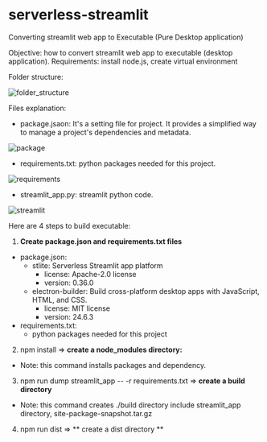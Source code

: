 # serverless-streamlit
Converting streamlit web app to Executable (Pure Desktop application)

Objective: how to convert streamlit web app to executable (desktop application).
Requirements: install node.js, create virtual environment

Folder structure:

![folder_structure](https://github.com/RickyChenTaiwan/serverless-streamlit/assets/42162312/924b7ffc-34c3-40d5-b16b-4051c2e16546)

Files explanation:

* package.jsaon: It's a setting file for project. It provides a simplified way to manage a project's dependencies and metadata.

![package](https://github.com/RickyChenTaiwan/serverless-streamlit/assets/42162312/00443754-1285-45a0-80c6-6a3b01c74e0a)

  
* requirements.txt: python packages needed for this project.

![requirements](https://github.com/RickyChenTaiwan/serverless-streamlit/assets/42162312/eaece435-a318-43d4-bbf4-5697a18d5af2)
* streamlit_app.py: streamlit python code.

![streamlit](https://github.com/RickyChenTaiwan/serverless-streamlit/assets/42162312/a8aa8202-cdcb-457e-84ce-6888893cd8b9)

Here are 4 steps to build executable:
1. **Create package.json and requirements.txt files**
* package.json:
  * stlite: Serverless Streamlit app platform <br />
    * license: Apache-2.0 license <br />
    * version: 0.36.0
  * electron-builder: Build cross-platform desktop apps with JavaScript, HTML, and CSS.
    * license: MIT license
    * version: 24.6.3
* requirements.txt:
  * python packages needed for this project

2. npm install => **create a node_modules directory:**
  * Note: this command installs packages and dependency.
3. npm run dump streamlit_app -- -r requirements.txt => **create a build directory**
  * Note: this command creates ./build directory include streamlit_app directory, site-package-snapshot.tar.gz
4. npm run dist => ** create a dist directory **


